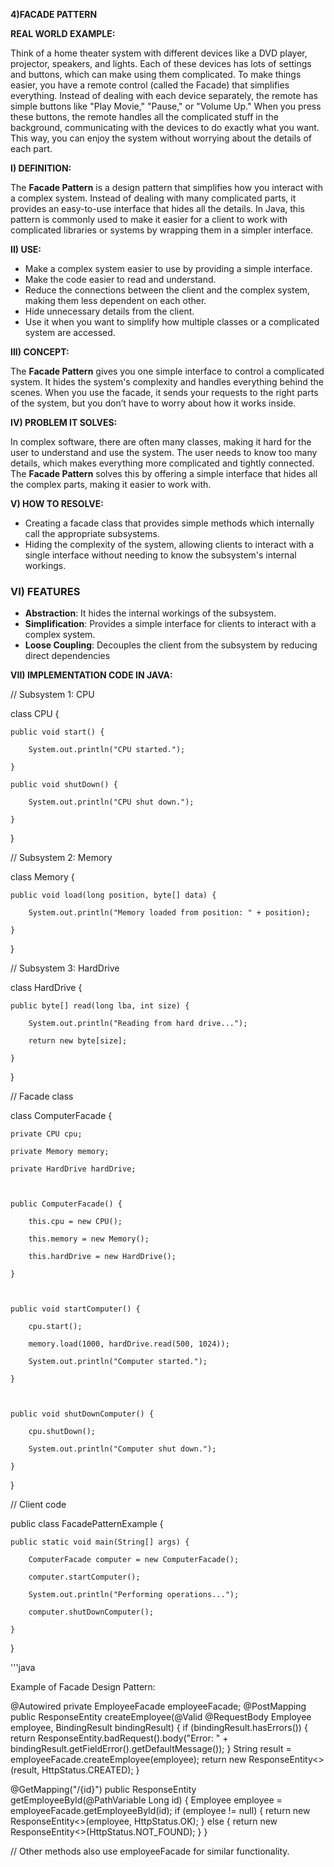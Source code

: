 **4)FACADE PATTERN**

**REAL WORLD EXAMPLE:**

Think of a home theater system with different devices like a DVD player, projector, speakers, and lights. Each of these devices has lots of settings and buttons, which can make using them complicated. To make things easier, you have a remote control (called the Facade) that simplifies everything. Instead of dealing with each device separately, the remote has simple buttons like "Play Movie," "Pause," or "Volume Up." When you press these buttons, the remote handles all the complicated stuff in the background, communicating with the devices to do exactly what you want. This way, you can enjoy the system without worrying about the details of each part.

**I) DEFINITION:**

The **Facade Pattern** is a design pattern that simplifies how you interact with a complex system. Instead of dealing with many complicated parts, it provides an easy-to-use interface that hides all the details. In Java, this pattern is commonly used to make it easier for a client to work with complicated libraries or systems by wrapping them in a simpler interface.

**II) USE:**



* Make a complex system easier to use by providing a simple interface.
* Make the code easier to read and understand.
* Reduce the connections between the client and the complex system, making them less dependent on each other.
* Hide unnecessary details from the client.
* Use it when you want to simplify how multiple classes or a complicated system are accessed.

**III) CONCEPT:**

The **Facade Pattern** gives you one simple interface to control a complicated system. It hides the system's complexity and handles everything behind the scenes. When you use the facade, it sends your requests to the right parts of the system, but you don’t have to worry about how it works inside.

**IV) PROBLEM IT SOLVES:**

In complex software, there are often many classes, making it hard for the user to understand and use the system. The user needs to know too many details, which makes everything more complicated and tightly connected. The **Facade Pattern** solves this by offering a simple interface that hides all the complex parts, making it easier to work with.

**V) HOW TO RESOLVE:**



* Creating a facade class that provides simple methods which internally call the appropriate subsystems.
*  Hiding the complexity of the system, allowing clients to interact with a single interface without needing to know the subsystem's internal workings.


### **VI) FEATURES**



* **Abstraction**: It hides the internal workings of the subsystem.
* **Simplification**: Provides a simple interface for clients to interact with a complex system.
* **Loose Coupling**: Decouples the client from the subsystem by reducing direct dependencies

**VII) IMPLEMENTATION CODE IN JAVA:**

// Subsystem 1: CPU

class CPU {

    public void start() {

        System.out.println("CPU started.");

    }

    public void shutDown() {

        System.out.println("CPU shut down.");

    }

}

// Subsystem 2: Memory

class Memory {

    public void load(long position, byte[] data) {

        System.out.println("Memory loaded from position: " + position);

    }

}

// Subsystem 3: HardDrive

class HardDrive {

    public byte[] read(long lba, int size) {

        System.out.println("Reading from hard drive...");

        return new byte[size];

    }

}

// Facade class

class ComputerFacade {

    private CPU cpu;

    private Memory memory;

    private HardDrive hardDrive;

    

    public ComputerFacade() {

        this.cpu = new CPU();

        this.memory = new Memory();

        this.hardDrive = new HardDrive();

    }

    

    public void startComputer() {

        cpu.start();

        memory.load(1000, hardDrive.read(500, 1024));

        System.out.println("Computer started.");

    }

    

    public void shutDownComputer() {

        cpu.shutDown();

        System.out.println("Computer shut down.");

    }

}

// Client code

public class FacadePatternExample {

    public static void main(String[] args) {

        ComputerFacade computer = new ComputerFacade();

        computer.startComputer();

        System.out.println("Performing operations...");

        computer.shutDownComputer();

    }

}

'''java

Example of Facade Design Pattern:

@Autowired
private EmployeeFacade employeeFacade;
@PostMapping
public ResponseEntity<String> createEmployee(@Valid @RequestBody Employee employee, BindingResult bindingResult) {
    if (bindingResult.hasErrors()) {
        return ResponseEntity.badRequest().body("Error: " + bindingResult.getFieldError().getDefaultMessage());
    }
    String result = employeeFacade.createEmployee(employee);
    return new ResponseEntity<>(result, HttpStatus.CREATED);
}

@GetMapping("/{id}")
public ResponseEntity<Employee> getEmployeeById(@PathVariable Long id) {
    Employee employee = employeeFacade.getEmployeeById(id);
    if (employee != null) {
        return new ResponseEntity<>(employee, HttpStatus.OK);
    } else {
        return new ResponseEntity<>(HttpStatus.NOT_FOUND);
    }
}

// Other methods also use employeeFacade for similar functionality.

